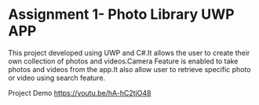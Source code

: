 # Assignment 1- Photo Library UWP APP
This project developed using UWP and C#.It allows the user to create their own collection of photos and videos.Camera Feature is enabled to take photos and videos from the app.It also allow user to retrieve specific photo or video using search feature.


Project Demo https://youtu.be/hA-hC2tjO48
